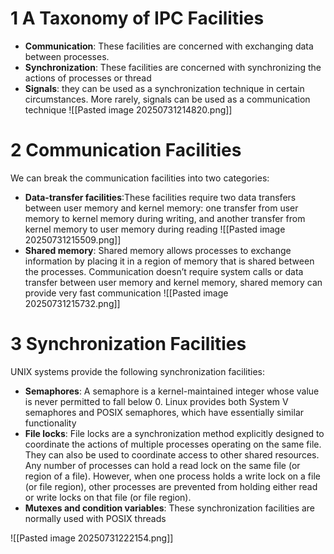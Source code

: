 # 1 A Taxonomy of IPC Facilities
- **Communication**: These facilities are concerned with exchanging data between processes.
- **Synchronization**: These facilities are concerned with synchronizing the actions of processes or thread
- **Signals**:  they can be used as a synchronization technique in certain circumstances. More rarely, signals can be used as a communication technique
![[Pasted image 20250731214820.png]]

# 2 Communication Facilities
We can break the communication facilities into two categories:
- **Data-transfer facilities**:These facilities require two data transfers between user memory and kernel memory: one transfer from user memory to kernel memory during writing, and another transfer from kernel memory to user memory during reading
![[Pasted image 20250731215509.png]]
- **Shared memory**: Shared memory allows processes to exchange information by placing it in a region of memory that is shared between the processes. Communication doesn’t require system calls or data transfer between user memory and kernel memory, shared memory can provide very fast communication
![[Pasted image 20250731215732.png]]


# 3 Synchronization Facilities
UNIX systems provide the following synchronization facilities:
- **Semaphores**: A semaphore is a kernel-maintained integer whose value is never permitted to fall below 0. Linux provides both System V semaphores and POSIX semaphores, which have essentially similar functionality
- **File locks**: File locks are a synchronization method explicitly designed to coordinate the actions of multiple processes operating on the same file. They can also be used to coordinate access to other shared resources. Any number of processes can hold a read lock on the same file (or region of a file). However, when one process holds a write lock on a file (or file region), other processes are prevented from holding either read or write locks on that file (or file region).
- **Mutexes and condition variables**: These synchronization facilities are normally used with POSIX threads

![[Pasted image 20250731222154.png]]










